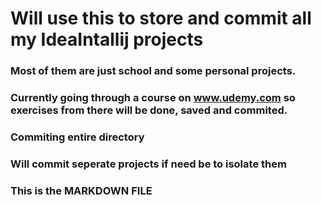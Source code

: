 # Will use this to store and commit all my IdeaIntallij projects

### Most of them are just school and some personal projects.

### Currently going through a course on www.udemy.com so exercises from there will be done, saved and commited.

### Commiting entire directory

### Will commit seperate projects if need be to isolate them 

### This is the MARKDOWN FILE
